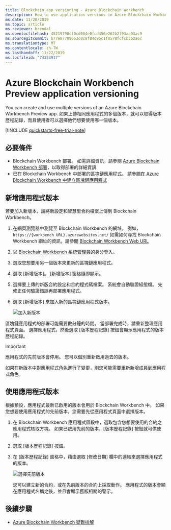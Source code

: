 ```yaml
---
title: Blockchain app versioning - Azure Blockchain Workbench
description: How to use application versions in Azure Blockchain Workbench Preview.
ms.date: 11/20/2019
ms.topic: article
ms.reviewer: brendal
ms.openlocfilehash: 45219790cf0cd064e0fcd456e262b2f93aa03ac9
ms.sourcegitcommit: b77e97709663c0c9f84d95c1f0578fcfcb3b2a6c
ms.translationtype: MT
ms.contentlocale: zh-TW
ms.lasthandoff: 11/22/2019
ms.locfileid: "74323917"
---
```

# <a name="azure-blockchain-workbench-preview-application-versioning"></a>Azure Blockchain Workbench Preview application versioning

You can create and use multiple versions of an Azure Blockchain Workbench Preview app. 如果上傳相同應用程式的多個版本，就可以取得版本歷程記錄，而且使用者可以選擇他們想要使用哪一個版本。

[!INCLUDE [quickstarts-free-trial-note](../../../includes/quickstarts-free-trial-note.md)]

## <a name="prerequisites"></a>必要條件

* Blockchain Workbench 部署。 如需詳細資訊，請參閱 [Azure Blockchain Workbench 部署](deploy.md)，以取得部署的詳細資訊
* 已在 Blockchain Workbench 中部署的區塊鏈應用程式。 請參閱[在 Azure Blockchain Workbench 中建立區塊鏈應用程式](create-app.md)

## <a name="add-an-app-version"></a>新增應用程式版本

若要加入新版本，請將新設定和智慧型合約檔案上傳到 Blockchain Workbench。

1. 在網頁瀏覽器中瀏覽至 Blockchain Workbench 的網址。 例如，`https://{workbench URL}.azurewebsites.net/` 如需如何尋找 Blockchain Workbench 網址的資訊，請參閱 [Blockchain Workbench Web URL](deploy.md#blockchain-workbench-web-url)
2. 以 [Blockchain Workbench 系統管理員](manage-users.md#manage-blockchain-workbench-administrators)的身分登入。
3. 選取您想要用另一個版本來更新的區塊鏈應用程式。
4. 選取 [新增版本]。 [新增版本] 窗格隨即顯示。
5. 選擇要上傳的新版合約設定和合約程式碼檔案。 系統會自動驗證組態檔。 先修正任何驗證錯誤再部署應用程式。
6. 選取 [新增版本] 來加入新的區塊鏈應用程式版本。

    ![加入新版本](media/version-app/add-version.png)

區塊鏈應用程式的部署可能需要數分鐘的時間。 當部署完成時，請重新整理應用程式頁面。 選擇應用程式，然後選取 [版本歷程記錄] 按鈕會顯示應用程式的版本歷程記錄。

> [!IMPORTANT]
> 應用程式的先前版本會停用。 您可以個別重新啟用過去的版本。
>
> 如果在新版本中對應用程式角色進行了變更，則您可能需要重新新增成員到應用程式角色。

## <a name="using-app-versions"></a>使用應用程式版本

根據預設，應用程式最新已啟用的版本會用於 Blockchain Workbench 中。 如果您想要使用應用程式的先前版本，您需要先從應用程式頁面中選擇版本。

1. 在 Blockchain Workbench 應用程式區段中，選取包含您想要使用的合約之應用程式核取方塊。 如果已啟用先前的版本，[版本歷程記錄] 按鈕就可供使用。
2. 選取 [版本歷程記錄] 按鈕。
3. 在 [版本歷程記錄] 窗格中，藉由選取 [修改日期] 欄中的連結來選擇應用程式的版本。

    ![選擇先前版本](media/version-app/use-version.png)

    您可以建立新的合約，或在先前版本的合約上採取動作。 應用程式的版本會顯在應用程式名稱之後，並且會顯示舊版相關的警示。

## <a name="next-steps"></a>後續步驟

* [Azure Blockchain Workbench 疑難排解](troubleshooting.md)
